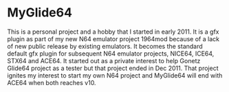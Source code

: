 # MyGlide64
This is a personal project and a hobby that I started in early 2011.
It is a gfx plugin as part of my new N64 emulator project 1964mod because of a lack of new public release by existing emulators. It becomes the standard default gfx plugin for subsequent N64 emulator projects, NICE64, ICE64, STX64 and ACE64.
It started out as a private interest to help Gonetz Glide64 project as a tester but that project ended in Dec 2011. That project ignites my interest to start my own N64 project and MyGlide64 will end with ACE64 when both reaches v10.
